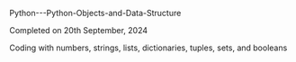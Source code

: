 Python---Python-Objects-and-Data-Structure

Completed on 20th September, 2024

Coding with numbers, strings, lists, dictionaries, tuples, sets, and booleans 
